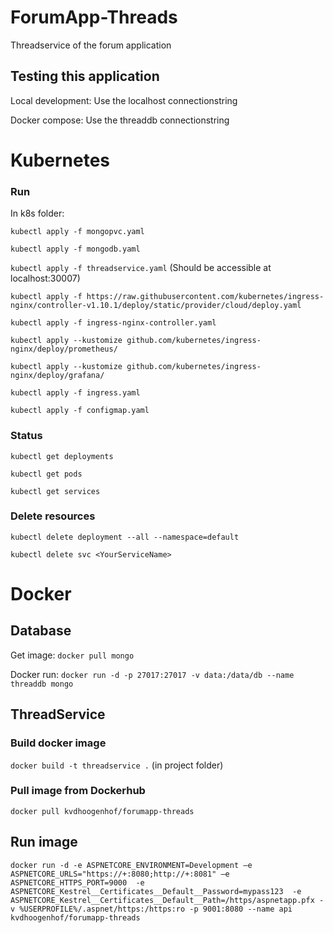 # ForumApp-Threads

Threadservice of the forum application

## Testing this application

Local development: Use the localhost connectionstring

Docker compose: Use the threaddb connectionstring

# Kubernetes

### Run

In k8s folder:

```kubectl apply -f mongopvc.yaml``` 

```kubectl apply -f mongodb.yaml``` 

```kubectl apply -f threadservice.yaml``` (Should be accessible at localhost:30007)

```kubectl apply -f https://raw.githubusercontent.com/kubernetes/ingress-nginx/controller-v1.10.1/deploy/static/provider/cloud/deploy.yaml```

```kubectl apply -f ingress-nginx-controller.yaml```

```kubectl apply --kustomize github.com/kubernetes/ingress-nginx/deploy/prometheus/```

```kubectl apply --kustomize github.com/kubernetes/ingress-nginx/deploy/grafana/```

```kubectl apply -f ingress.yaml```

```kubectl apply -f configmap.yaml```

### Status

```kubectl get deployments```

```kubectl get pods```

```kubectl get services```

### Delete resources

```kubectl delete deployment --all --namespace=default```

```kubectl delete svc <YourServiceName>```

# Docker

## Database

Get image: ```docker pull mongo```

Docker run: ```docker run -d -p 27017:27017 -v data:/data/db --name threaddb mongo```

## ThreadService 

### Build docker image

```docker build -t threadservice .``` (in project folder)

### Pull image from Dockerhub

```docker pull kvdhoogenhof/forumapp-threads```

## Run image

```docker run -d -e ASPNETCORE_ENVIRONMENT=Development –e ASPNETCORE_URLS="https://+:8080;http://+:8081" –e ASPNETCORE_HTTPS_PORT=9000  -e ASPNETCORE_Kestrel__Certificates__Default__Password=mypass123  -e ASPNETCORE_Kestrel__Certificates__Default__Path=/https/aspnetapp.pfx -v %USERPROFILE%/.aspnet/https:/https:ro -p 9001:8080 --name api kvdhoogenhof/forumapp-threads```
